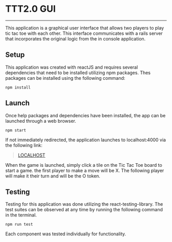 # TTT2.0 GUI
---
This application is a graphical user interface that allows two players to play tic tac toe with each other. This interface communicates with a rails server that incorporates the original logic from the in console application.

## Setup
This application was created with reactJS and requires several dependencies that need to be installed utilizing npm packages. Thes packages can be installed using the following command:


`npm install`


## Launch
Once help packages and dependencies have been installed, the app can be launched through a web browser.


`npm start`


If not immediately redirected, the application launches to localhost:4000 via the following link:


> [LOCALHOST](http://localhost:4000/)

When the game is launched, simply click a tile on the Tic Tac Toe board to start a game. the first player to make a move will be X. The following player will make it their turn and will be the O token.


## Testing
Testing for this application was done utilizing the react-testing-library. The test suites can be observed at any time by running the following command in the terminal.


`npm run test`


Each component was tested individually for functionality.
